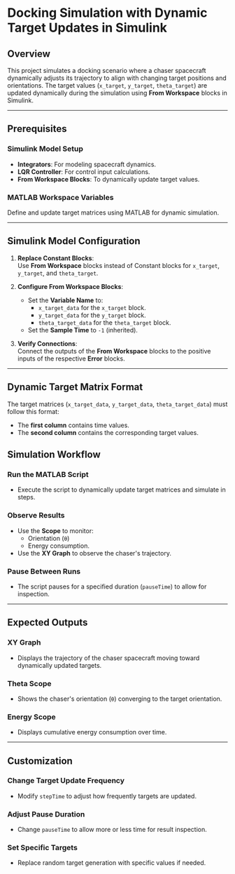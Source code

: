 # Docking Simulation with Dynamic Target Updates in Simulink

## Overview
This project simulates a docking scenario where a chaser spacecraft dynamically adjusts its trajectory to align with changing target positions and orientations. The target values (`x_target`, `y_target`, `theta_target`) are updated dynamically during the simulation using **From Workspace** blocks in Simulink.

---

## Prerequisites

### Simulink Model Setup
- **Integrators**: For modeling spacecraft dynamics.
- **LQR Controller**: For control input calculations.
- **From Workspace Blocks**: To dynamically update target values.

### MATLAB Workspace Variables
Define and update target matrices using MATLAB for dynamic simulation.

---

## Simulink Model Configuration
1. **Replace Constant Blocks**:  
   Use **From Workspace** blocks instead of Constant blocks for `x_target`, `y_target`, and `theta_target`.

2. **Configure From Workspace Blocks**:  
   - Set the **Variable Name** to:
     - `x_target_data` for the `x_target` block.
     - `y_target_data` for the `y_target` block.
     - `theta_target_data` for the `theta_target` block.
   - Set the **Sample Time** to `-1` (inherited).

3. **Verify Connections**:  
   Connect the outputs of the **From Workspace** blocks to the positive inputs of the respective **Error** blocks.

---

## Dynamic Target Matrix Format
The target matrices (`x_target_data`, `y_target_data`, `theta_target_data`) must follow this format:
- The **first column** contains time values.
- The **second column** contains the corresponding target values.


## Simulation Workflow

### Run the MATLAB Script
- Execute the script to dynamically update target matrices and simulate in steps.

### Observe Results
- Use the **Scope** to monitor:
  - Orientation (`θ`)
  - Energy consumption.
- Use the **XY Graph** to observe the chaser's trajectory.

### Pause Between Runs
- The script pauses for a specified duration (`pauseTime`) to allow for inspection.

---

## Expected Outputs

### XY Graph
- Displays the trajectory of the chaser spacecraft moving toward dynamically updated targets.

### Theta Scope
- Shows the chaser's orientation (`θ`) converging to the target orientation.

### Energy Scope
- Displays cumulative energy consumption over time.

---

## Customization

### Change Target Update Frequency
- Modify `stepTime` to adjust how frequently targets are updated.

### Adjust Pause Duration
- Change `pauseTime` to allow more or less time for result inspection.

### Set Specific Targets
- Replace random target generation with specific values if needed.

